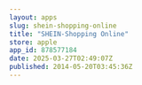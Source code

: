 ```yaml
---
layout: apps
slug: shein-shopping-online
title: "SHEIN-Shopping Online"
store: apple
app_id: 878577184
date: 2025-03-27T02:49:07Z
published: 2014-05-20T03:45:36Z
---
```


